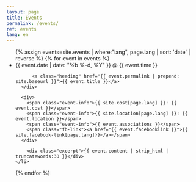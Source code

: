 ```yaml
---
layout: page
title: Events
permalink: /events/
ref: events
lang: en
---
```


<ul class="event-list-page">
  {% assign events=site.events | where:"lang", page.lang | sort: 'date' | reverse %}
  {% for event in events %}
    <li>
      <div>
        <span class="post-meta">{{ event.date | date: "%b %-d, %Y" }} @ {{ event.time }}</span>

          <a class="heading" href="{{ event.permalink | prepend: site.baseurl }}">{{ event.title }}</a>
      </div>

      <div>
        <span class="event-info">{{ site.cost[page.lang] }}: {{ event.cost }}</span>
        <span class="event-info">{{ site.location[page.lang] }}: {{ event.location }}</span>
        <span class="event-info">{{ event.associations }}</span>
        <span class="fb-link"><a href="{{ event.facebooklink }}">{{ site.facebook-link[page.lang]}}</a></span>
      </div>

        <div class="excerpt">{{ event.content | strip_html | truncatewords:30 }}</div>
    </li>
  {% endfor %}
</ul>
